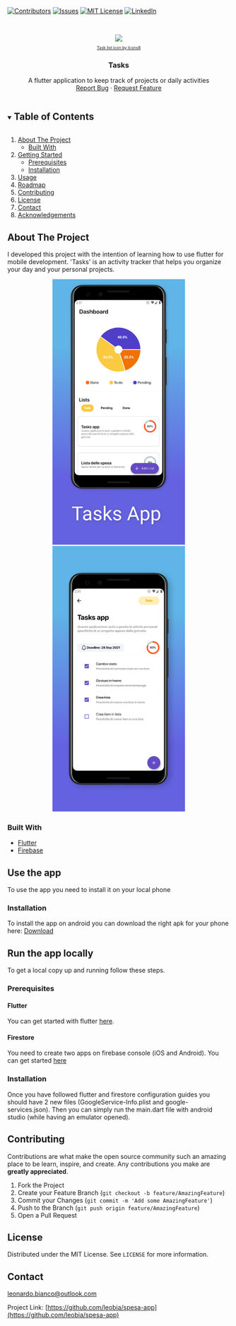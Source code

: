<!--
*** Thanks for checking out the Best-README-Template. If you have a suggestion
*** that would make this better, please fork the spesa-app and create a pull request
*** or simply open an issue with the tag "enhancement".
*** Thanks again! Now go create something AMAZING! :D
***
***
***
*** To avoid retyping too much info. Do a search and replace for the following:
*** leobia, spesa-app, email, Tasks, A flutter application to keep track of projects or daily activities
-->



<!-- PROJECT SHIELDS -->
<!--
*** I'm using markdown "reference style" links for readability.
*** Reference links are enclosed in brackets [ ] instead of parentheses ( ).
*** See the bottom of this document for the declaration of the reference variables
*** for contributors-url, forks-url, etc. This is an optional, concise syntax you may use.
*** https://www.markdownguide.org/basic-syntax/#reference-style-links
-->
[![Contributors][contributors-shield]][contributors-url]
[![Issues][issues-shield]][issues-url]
[![MIT License][license-shield]][license-url]
[![LinkedIn][linkedin-shield]][linkedin-url]



<!-- PROJECT LOGO -->
<br />
<p align="center">
  <a href="https://github.com/leobia/spesa-app">
    <img src="https://img.icons8.com/color/48/000000/todo-list--v1.png"/>
  </a>

  <br />

  <a style="font-size: 9px" href="https://icons8.com/icon/13550/lista-di-cose-da-fare">
    Task list icon by Icons8
  </a>

  <h3 align="center">Tasks</h3>

  <p align="center">
    A flutter application to keep track of projects or daily activities
    <br />
    <a href="https://github.com/leobia/spesa-app/issues">Report Bug</a>
    ·
    <a href="https://github.com/leobia/spesa-app/issues">Request Feature</a>
  </p>
</p>



<!-- TABLE OF CONTENTS -->
<details open="open">
  <summary><h2 style="display: inline-block">Table of Contents</h2></summary>
  <ol>
    <li>
      <a href="#about-the-project">About The Project</a>
      <ul>
        <li><a href="#built-with">Built With</a></li>
      </ul>
    </li>
    <li>
      <a href="#getting-started">Getting Started</a>
      <ul>
        <li><a href="#prerequisites">Prerequisites</a></li>
        <li><a href="#installation">Installation</a></li>
      </ul>
    </li>
    <li><a href="#usage">Usage</a></li>
    <li><a href="#roadmap">Roadmap</a></li>
    <li><a href="#contributing">Contributing</a></li>
    <li><a href="#license">License</a></li>
    <li><a href="#contact">Contact</a></li>
    <li><a href="#acknowledgements">Acknowledgements</a></li>
  </ol>
</details>



<!-- ABOUT THE PROJECT -->
## About The Project

I developed this project with the intention of learning how to use flutter for mobile development. 'Tasks' is an activity tracker that helps you organize your day and your personal projects.



<p align="center">
  <img src="screenshots/screenshot1.jpeg"  title="List page" alt="List" width="300">
  <img src="screenshots/screenshot2.jpeg" title="List detail page" alt="list-detail" width="300">
</p>



### Built With

* [Flutter](https://flutter.dev/)
* [Firebase](https://firebase.google.com/)


## Use the app

To use the app you need to install it on your local phone

### Installation

To install the app on android you can download the right apk for your phone here: [Download](https://github.com/leobia/spesa-app/releases/latest)


<!-- GETTING STARTED -->
## Run the app locally

To get a local copy up and running follow these steps.

### Prerequisites

#### Flutter

You can get started with flutter [here](https://flutter.dev/docs/get-started/install).

#### Firestore
You need to create two apps on firebase console (iOS and Android). You can get started [here](https://firebase.flutter.dev/docs/overview)


### Installation

Once you have followed flutter and firestore configuration guides you should have 2 new files (GoogleService-Info.plist and google-services.json). Then you can simply run the main.dart file with android studio (while having an emulator opened). 



<!-- CONTRIBUTING -->
## Contributing

Contributions are what make the open source community such an amazing place to be learn, inspire, and create. Any contributions you make are **greatly appreciated**.

1. Fork the Project
2. Create your Feature Branch (`git checkout -b feature/AmazingFeature`)
3. Commit your Changes (`git commit -m 'Add some AmazingFeature'`)
4. Push to the Branch (`git push origin feature/AmazingFeature`)
5. Open a Pull Request



<!-- LICENSE -->
## License

Distributed under the MIT License. See `LICENSE` for more information.



<!-- CONTACT -->
## Contact

leonardo.bianco@outlook.com

Project Link: [https://github.com/leobia/spesa-app](https://github.com/leobia/spesa-app)


<!-- MARKDOWN LINKS & IMAGES -->
<!-- https://www.markdownguide.org/basic-syntax/#reference-style-links -->
[contributors-shield]: https://img.shields.io/github/contributors/leobia/spesa-app.svg?style=for-the-badge
[contributors-url]: https://github.com/leobia/spesa-app/graphs/contributors
[issues-shield]: https://img.shields.io/github/issues/leobia/spesa-app.svg?style=for-the-badge
[issues-url]: https://github.com/leobia/spesa-app/issues
[license-shield]: https://img.shields.io/github/license/leobia/spesa-app.svg?style=for-the-badge
[license-url]: https://github.com/leobia/spesa-app/blob/master/LICENSE.txt
[linkedin-shield]: https://img.shields.io/badge/-LinkedIn-black.svg?style=for-the-badge&logo=linkedin&colorB=555
[linkedin-url]: https://linkedin.com/in/leonardo-bianco-dev/
